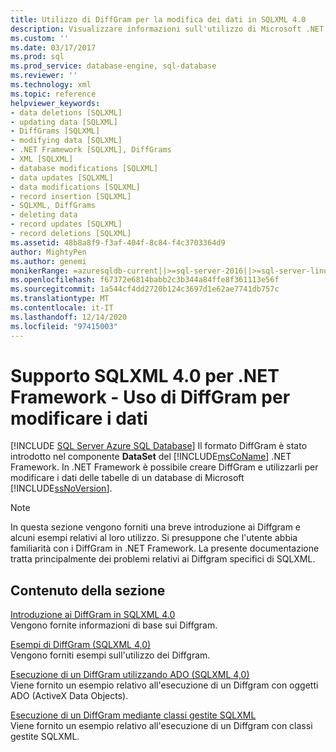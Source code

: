 ```yaml
---
title: Utilizzo di DiffGram per la modifica dei dati in SQLXML 4.0
description: Visualizzare informazioni sull'utilizzo di Microsoft .NET Framework DiffGram in SQLXML 4,0 per modificare i dati nelle tabelle Microsoft SQL Server database.
ms.custom: ''
ms.date: 03/17/2017
ms.prod: sql
ms.prod_service: database-engine, sql-database
ms.reviewer: ''
ms.technology: xml
ms.topic: reference
helpviewer_keywords:
- data deletions [SQLXML]
- updating data [SQLXML]
- DiffGrams [SQLXML]
- modifying data [SQLXML]
- .NET Framework [SQLXML], DiffGrams
- XML [SQLXML]
- database modifications [SQLXML]
- data updates [SQLXML]
- data modifications [SQLXML]
- record insertion [SQLXML]
- SQLXML, DiffGrams
- deleting data
- record updates [SQLXML]
- record deletions [SQLXML]
ms.assetid: 48b8a8f9-f3af-404f-8c84-f4c3703364d9
author: MightyPen
ms.author: genemi
monikerRange: =azuresqldb-current||>=sql-server-2016||>=sql-server-linux-2017||=azuresqldb-mi-current
ms.openlocfilehash: f67372e6814babb2c3b344a84ffe8f361113e56f
ms.sourcegitcommit: 1a544cf4dd2720b124c3697d1e62ae7741db757c
ms.translationtype: MT
ms.contentlocale: it-IT
ms.lasthandoff: 12/14/2020
ms.locfileid: "97415003"
---
```

# <a name="sqlxml-40-net-framework-support---using-diffgrams-to-modify-data"></a>Supporto SQLXML 4.0 per .NET Framework - Uso di DiffGram per modificare i dati
[!INCLUDE [SQL Server Azure SQL Database](../../../includes/applies-to-version/sql-asdb.md)]
  Il formato DiffGram è stato introdotto nel componente **DataSet** del [!INCLUDE[msCoName](../../../includes/msconame-md.md)] .NET Framework. In .NET Framework è possibile creare DiffGram e utilizzarli per modificare i dati delle tabelle di un database di Microsoft [!INCLUDE[ssNoVersion](../../../includes/ssnoversion-md.md)].  
  
> [!NOTE]  
>  In questa sezione vengono forniti una breve introduzione ai Diffgram e alcuni esempi relativi al loro utilizzo. Si presuppone che l'utente abbia familiarità con i DiffGram in .NET Framework. La presente documentazione tratta principalmente dei problemi relativi ai Diffgram specifici di SQLXML.  
  
## <a name="in-this-section"></a>Contenuto della sezione  
 [Introduzione ai DiffGram in SQLXML 4.0](../../../relational-databases/sqlxml-annotated-xsd-schemas-xpath-queries/diffgram/introduction-to-diffgrams-in-sqlxml-4-0.md)  
 Vengono fornite informazioni di base sui Diffgram.  
  
 [Esempi di DiffGram &#40;SQLXML 4,0&#41;](../../../relational-databases/sqlxml-annotated-xsd-schemas-xpath-queries/diffgram/diffgram-examples-sqlxml-4-0.md)  
 Vengono forniti esempi sull'utilizzo dei Diffgram.  
  
 [Esecuzione di un DiffGram utilizzando ADO &#40;SQLXML 4,0&#41;](../../../relational-databases/sqlxml-annotated-xsd-schemas-xpath-queries/diffgram/executing-a-diffgram-by-using-ado-sqlxml-4-0.md)  
 Viene fornito un esempio relativo all'esecuzione di un Diffgram con oggetti ADO (ActiveX Data Objects).  
  
 [Esecuzione di un DiffGram mediante classi gestite SQLXML](../../../relational-databases/sqlxml-annotated-xsd-schemas-xpath-queries/diffgram/executing-a-diffgram-by-using-sqlxml-managed-classes.md)  
 Viene fornito un esempio relativo all'esecuzione di un Diffgram con classi gestite SQLXML.  
  
  

